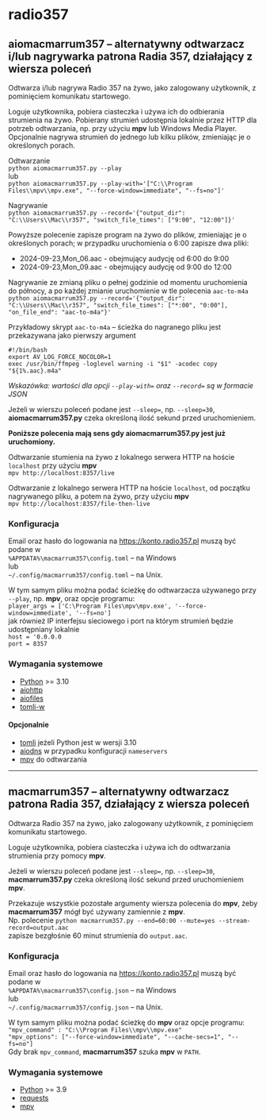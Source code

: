# radio357

## aiomacmarrum357 – alternatywny odtwarzacz i/lub nagrywarka patrona Radia 357, działający z wiersza poleceń

Odtwarza i/lub nagrywa Radio 357 na żywo, jako zalogowany użytkownik, z pominięciem komunikatu startowego.

Loguje użytkownika, pobiera ciasteczka i używa ich do odbierania strumienia na żywo.
Pobierany strumień udostępnia lokalnie przez HTTP dla potrzeb odtwarzania, np. przy użyciu **mpv** lub Windows Media Player.
Opcjonalnie nagrywa strumień do jednego lub kilku plików, zmieniając je o określonych porach.

Odtwarzanie\
`python aiomacmarrum357.py --play`\
lub\
`python aiomacmarrum357.py --play-with='["C:\\Program Files\\mpv\\mpv.exe", "--force-window=immediate", "--fs=no"]'`

Nagrywanie\
`python aiomacmarrum357.py --record='{"output_dir": "C:\\Users\\Mac\\r357", "switch_file_times": ["9:00", "12:00"]}'`

Powyższe polecenie zapisze program na żywo do plików, zmieniając je o określonych porach;
w przypadku uruchomienia o 6:00 zapisze dwa pliki:
* 2024-09-23,Mon_06.aac - obejmujący audycję od 6:00 do 9:00
* 2024-09-23,Mon_09.aac - obejmujący audycję od 9:00 do 12:00

Nagrywanie ze zmianą pliku o pełnej godzinie od momentu uruchomienia do północy,
a po każdej zmianie uruchomienie w tle polecenia `aac-to-m4a`\
`python aiomacmarrum357.py --record='{"output_dir": "C:\\Users\\Mac\\r357", "switch_file_times": ["*:00", "0:00"], "on_file_end": "aac-to-m4a"}'`

Przykładowy skrypt `aac-to-m4a` – ścieżka do nagranego pliku jest przekazywana jako pierwszy argument

```shell
#!/bin/bash
export AV_LOG_FORCE_NOCOLOR=1
exec /usr/bin/ffmpeg -loglevel warning -i "$1" -acodec copy "${1%.aac}.m4a"
```

*Wskazówka: wartości dla opcji `--play-with=` oraz `--record=` są w formacie JSON*

Jeżeli w wierszu poleceń podane jest `--sleep=`, np. `--sleep=30`,
**aiomacmarrum357.py** czeka określoną ilość sekund przed uruchomieniem.

**Poniższe polecenia mają sens gdy **aiomacmarrum357.py** jest już uruchomiony.**

Odtwarzanie stumienia na żywo z lokalnego serwera HTTP na hoście `localhost` przy użyciu **mpv**\
`mpv http://localhost:8357/live`

Odtwarzanie z lokalnego serwera HTTP na hoście `localhost`, od początku nagrywanego pliku, a potem na żywo, przy użyciu **mpv**\
`mpv http://localhost:8357/file-then-live`

### Konfiguracja

Email oraz hasło do logowania na https://konto.radio357.pl muszą być podane w\
`%APPDATA%\macmarrum357\config.toml` – na Windows\
lub\
`~/.config/macmarrum357/config.toml` – na Unix.

W tym samym pliku można podać ścieżkę do odtwarzacza używanego przy `--play`, np. **mpv**, oraz opcje programu:\
`player_args = ['C:\Program Files\mpv\mpv.exe', '--force-window=immediate', '--fs=no']`\
jak również IP interfejsu sieciowego i port na którym strumień będzie udostępniany lokalnie\
`host = '0.0.0.0`\
`port = 8357`

### Wymagania systemowe

- [Python](https://www.python.org/downloads/) >= 3.10
- [aiohttp](https://pypi.org/project/aiohttp/)
- [aiofiles](https://pypi.org/project/aiofiles/)
- [tomli-w](https://pypi.org/project/tomli-w/)

#### Opcjonalnie

- [tomli](https://pypi.org/project/tomli/) jeżeli Python jest w wersji 3.10
- [aiodns](https://pypi.org/project/aiodns/) w przypadku konfiguracji `nameservers`
- [mpv](https://mpv.io/installation/) do odtwarzania

---

## macmarrum357 – alternatywny odtwarzacz patrona Radia 357, działający z wiersza poleceń

Odtwarza Radio 357 na żywo, jako zalogowany użytkownik, z pominięciem komunikatu startowego.

Loguje użytkownika, pobiera ciasteczka i używa ich do odtwarzania strumienia przy pomocy **mpv**.

Jeżeli w wierszu poleceń podane jest `--sleep=`, np. `--sleep=30`,
**macmarrum357.py** czeka określoną ilość sekund przed uruchomieniem **mpv**.

Przekazuje wszystkie pozostałe argumenty wiersza polecenia do **mpv**,
żeby **macmarrum357** mógł być używany zamiennie z **mpv**.\
Np. polecenie `python macmarrum357.py --end=60:00 --mute=yes --stream-record=output.aac`\
zapisze bezgłośnie 60 minut strumienia do `output.aac`.

### Konfiguracja

Email oraz hasło do logowania na https://konto.radio357.pl muszą być podane w\
`%APPDATA%\macmarrum357\config.json` – na Windows\
lub\
`~/.config/macmarrum357/config.json` – na Unix.

W tym samym pliku można podać ścieżkę do **mpv** oraz opcje programu:\
`"mpv_command" : "C:\\Program Files\\mpv\\mpv.exe"`\
`"mpv_options": ["--force-window=immediate", "--cache-secs=1", "--fs=no"]`\
Gdy brak `mpv_command`, **macmarrum357** szuka **mpv** w `PATH`.

### Wymagania systemowe

- [Python](https://www.python.org/downloads/) >= 3.9
- [requests](https://pypi.org/project/requests/)
- [mpv](https://mpv.io/installation/)
